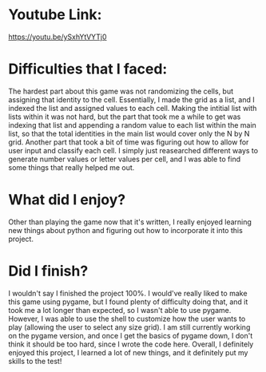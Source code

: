 # Youtube Link:
https://youtu.be/ySxhYtVYTj0

# Difficulties that I faced:
The hardest part about this game was not randomizing the cells, but assigning that identity to the cell. Essentially, I made the grid as a list, and I indexed the list and assigned values to each cell. Making the intitial list with lists within it was not hard, but the part that took me a while to get was indexing that list and appending a random value to each list within the main list, so that the total identities in the main list would cover only the N by N grid. Another part that took a bit of time was figuring out how to allow for user input and classify each cell. I simply just reasearched different ways to generate number values or letter values per cell, and I was able to find some things that really helped me out.

# What did I enjoy?
Other than playing the game now that it's written, I really enjoyed learning new things about python and figuring out how to incorporate it into this project.

# Did I finish?
I wouldn't say I finished the project 100%. I would've really liked to make this game using pygame, but I found plenty of difficulty doing that, and it took me a lot longer than expected, so I wasn't able to use pygame. However, I was able to use the shell to customize how the user wants to play (allowing the user to select any size grid). I am still currently working on the pygame version, and once I get the basics of pygame down, I don't think it should be too hard, since I wrote the code here. Overall, I definitely enjoyed this project, I learned a lot of new things, and it definitely put my skills to the test!
